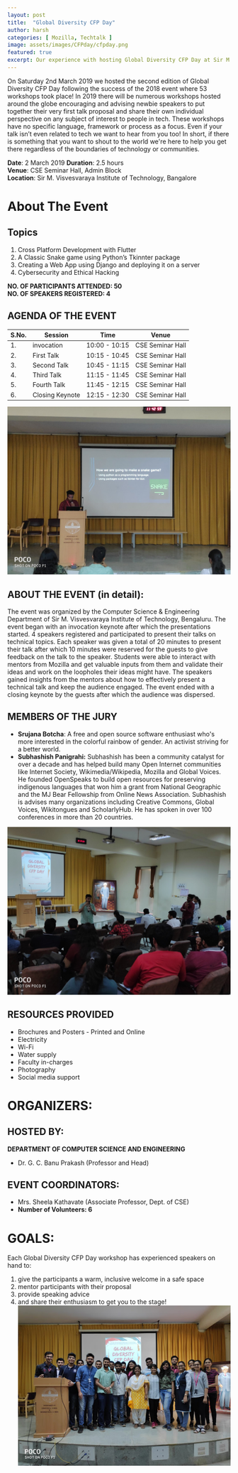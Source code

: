 ```yaml
---
layout: post
title:  "Global Diversity CFP Day"
author: harsh
categories: [ Mozilla, Techtalk ]
image: assets/images/CFPday/cfpday.png
featured: true
excerpt: Our experience with hosting Global Diversity CFP Day at Sir M. Visvesvaraya Institute of Technology, Bangalore, in association with Mozilla.
---
```

On Saturday 2nd March 2019 we hosted the second edition of Global Diversity CFP Day following the success of the 2018 event where 53 workshops took place!
In 2019 there will be numerous workshops hosted around the globe encouraging and advising newbie speakers to put together their very first talk proposal and share their own individual perspective on any subject of interest to people in tech.
These workshops have no specific language, framework or process as a focus. Even if your talk isn’t even related to tech we want to hear from you too! In short, if there is something that you want to shout to the world we're here to help you get there regardless of the boundaries of technology or communities.

**Date**:  2 March 2019
**Duration**: 2.5 hours  
**Venue**: CSE Seminar Hall, Admin Block  
**Location**: Sir M. Visvesvaraya Institute of Technology, Bangalore  



# About The Event

## Topics
1. Cross Platform Development with Flutter
2. A Classic Snake game using Python’s Tkinnter package
3. Creating a Web App using Django and deploying it on a server
4. Cybersecurity and Ethical Hacking

**NO. OF PARTICIPANTS ATTENDED: 50**  
**NO. OF SPEAKERS REGISTERED: 4**


## AGENDA OF THE EVENT

| S.No. | Session | Time | Venue |
|-----|---------|------|---------|
|  1. | invocation  | 10:00 - 10:15  | CSE Seminar Hall |
|  2. | First Talk | 10:15 - 10:45  | CSE Seminar Hall |
|  3. | Second Talk | 10:45 - 11:15 | CSE Seminar Hall |
|  4. | Third Talk | 11:15 - 11:45 | CSE Seminar Hall |
|  5. | Fourth Talk | 11:45 - 12:15 | CSE Seminar Hall |
|  6. | Closing Keynote | 12:15 - 12:30 | CSE Seminar Hall |


![](/assets/images/CFPday/techspeak.jpg)

## ABOUT THE EVENT (in detail):
The event was organized by the Computer Science & Engineering Department of Sir M. Visvesvaraya Institute of Technology, Bengaluru. The event began with an invocation keynote after which the presentations started. 4 speakers registered and participated to present their talks on technical topics. Each speaker was given a total of 20 minutes to present their talk after which 10 minutes were reserved for the guests to give feedback on the talk to the speaker.
Students were able to interact with mentors from Mozilla and get valuable inputs from them and validate their ideas and work on the loopholes their ideas might have. The speakers gained insights from the mentors about how to effectively present a technical talk and keep the audience engaged. The event ended with a closing keynote by the guests after which the audience was dispersed.

## MEMBERS OF THE JURY
* **Srujana Botcha**:
A free and open source software enthusiast who's more interested in the colorful rainbow of gender. An activist striving for a better world.
* **Subhashish Panigrahi:**
Subhashish has been a community catalyst for over a decade and has helped build many Open Internet communities like Internet Society, Wikimedia/Wikipedia, Mozilla and Global Voices. He founded OpenSpeaks to build open resources for preserving indigenous languages that won him a grant from National Geographic and the MJ Bear Fellowship from Online News Association. Subhashish is advises many organizations including Creative Commons, Global Voices, Wikitongues and ScholarlyHub. He has spoken in over 100 conferences in more than 20 countries.

![](/assets/images/CFPday/speaker.jpg)


## RESOURCES PROVIDED
* Brochures and Posters - Printed and Online
* Electricity
* Wi-Fi
* Water supply
* Faculty in-charges
* Photography
* Social media support

# ORGANIZERS:
## HOSTED BY:
**DEPARTMENT OF COMPUTER SCIENCE AND ENGINEERING**
- Dr. G. C. Banu Prakash (Professor and Head)

## EVENT COORDINATORS:
- Mrs. Sheela Kathavate (Associate Professor, Dept. of CSE)
- **Number of Volunteers: 6**

# GOALS:
Each Global Diversity CFP Day workshop has experienced speakers on hand to:
1. give the participants a warm, inclusive welcome in a safe space
2. mentor participants with their proposal
3. provide speaking advice
4. and share their enthusiasm to get you to the stage!
![](/assets/images/CFPday/organisers.jpg)
